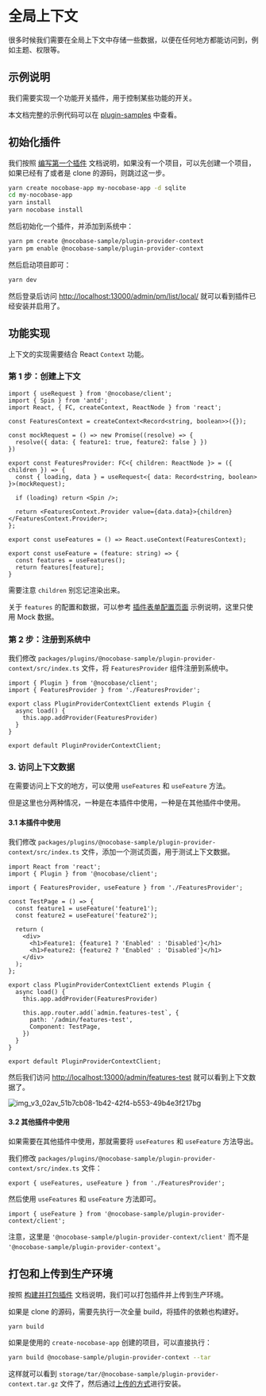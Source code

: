 # 全局上下文

很多时候我们需要在全局上下文中存储一些数据，以便在任何地方都能访问到，例如主题、权限等。

## 示例说明

我们需要实现一个功能开关插件，用于控制某些功能的开关。

本文档完整的示例代码可以在 [plugin-samples](https://github.com/nocobase/plugin-samples/tree/main/packages/plugins/%40nocobase-sample/plugin-provider-context) 中查看。

## 初始化插件

我们按照 [编写第一个插件](/development/your-fisrt-plugin) 文档说明，如果没有一个项目，可以先创建一个项目，如果已经有了或者是 clone 的源码，则跳过这一步。

```bash
yarn create nocobase-app my-nocobase-app -d sqlite
cd my-nocobase-app
yarn install
yarn nocobase install
```

然后初始化一个插件，并添加到系统中：

```bash
yarn pm create @nocobase-sample/plugin-provider-context
yarn pm enable @nocobase-sample/plugin-provider-context
```

然后启动项目即可：

```bash
yarn dev
```

然后登录后访问 [http://localhost:13000/admin/pm/list/local/](http://localhost:13000/admin/pm/list/local/) 就可以看到插件已经安装并启用了。

## 功能实现

上下文的实现需要结合 React `Context` 功能。

### 第 1 步：创建上下文

```tsx | pure
import { useRequest } from '@nocobase/client';
import { Spin } from 'antd';
import React, { FC, createContext, ReactNode } from 'react';

const FeaturesContext = createContext<Record<string, boolean>>({});

const mockRequest = () => new Promise((resolve) => {
  resolve({ data: { feature1: true, feature2: false } })
})

export const FeaturesProvider: FC<{ children: ReactNode }> = ({ children }) => {
  const { loading, data } = useRequest<{ data: Record<string, boolean> }>(mockRequest);

  if (loading) return <Spin />;

  return <FeaturesContext.Provider value={data.data}>{children}</FeaturesContext.Provider>;
};

export const useFeatures = () => React.useContext(FeaturesContext);

export const useFeature = (feature: string) => {
  const features = useFeatures();
  return features[feature];
}
```

需要注意 `children` 别忘记渲染出来。

关于 `features` 的配置和数据，可以参考 [插件表单配置页面](/plugin-samples/plugin-settings/form) 示例说明，这里只使用 Mock 数据。

### 第 2 步：注册到系统中

我们修改 `packages/plugins/@nocobase-sample/plugin-provider-context/src/index.ts` 文件，将 `FeaturesProvider` 组件注册到系统中。

```tsx | pure
import { Plugin } from '@nocobase/client';
import { FeaturesProvider } from './FeaturesProvider';

export class PluginProviderContextClient extends Plugin {
  async load() {
    this.app.addProvider(FeaturesProvider)
  }
}

export default PluginProviderContextClient;
```

### 3. 访问上下文数据

在需要访问上下文的地方，可以使用 `useFeatures` 和 `useFeature` 方法。

但是这里也分两种情况，一种是在本插件中使用，一种是在其他插件中使用。

#### 3.1 本插件中使用

我们修改 `packages/plugins/@nocobase-sample/plugin-provider-context/src/index.ts` 文件，添加一个测试页面，用于测试上下文数据。

```tsx | pure
import React from 'react';
import { Plugin } from '@nocobase/client';

import { FeaturesProvider, useFeature } from './FeaturesProvider';

const TestPage = () => {
  const feature1 = useFeature('feature1');
  const feature2 = useFeature('feature2');

  return (
    <div>
      <h1>Feature1: {feature1 ? 'Enabled' : 'Disabled'}</h1>
      <h1>Feature2: {feature2 ? 'Enabled' : 'Disabled'}</h1>
    </div>
  );
};

export class PluginProviderContextClient extends Plugin {
  async load() {
    this.app.addProvider(FeaturesProvider)

    this.app.router.add(`admin.features-test`, {
      path: '/admin/features-test',
      Component: TestPage,
    })
  }
}

export default PluginProviderContextClient;
```

然后我们访问 [http://localhost:13000/admin/features-test](http://localhost:13000/admin/features-test) 就可以看到上下文数据了。

![img_v3_02av_51b7cb08-1b42-42f4-b553-49b4e3f217bg](https://static-docs.nocobase.com/img_v3_02av_51b7cb08-1b42-42f4-b553-49b4e3f217bg.jpg)

#### 3.2 其他插件中使用

如果需要在其他插件中使用，那就需要将 `useFeatures` 和 `useFeature` 方法导出。

我们修改 `packages/plugins/@nocobase-sample/plugin-provider-context/src/index.ts` 文件：

```tsx | pure
export { useFeatures, useFeature } from './FeaturesProvider';
```

然后使用 `useFeatures` 和 `useFeature` 方法即可。

```tsx | pure
import { useFeature } from '@nocobase-sample/plugin-provider-context/client';
```

注意，这里是 `'@nocobase-sample/plugin-provider-context/client'` 而不是 `'@nocobase-sample/plugin-provider-context'`。

## 打包和上传到生产环境

按照 [构建并打包插件](/development/your-fisrt-plugin#构建并打包插件) 文档说明，我们可以打包插件并上传到生产环境。

如果是 clone 的源码，需要先执行一次全量 build，将插件的依赖也构建好。

```bash
yarn build
```

如果是使用的 `create-nocobase-app` 创建的项目，可以直接执行：

```bash
yarn build @nocobase-sample/plugin-provider-context --tar
```

这样就可以看到 `storage/tar/@nocobase-sample/plugin-provider-context.tar.gz` 文件了，然后通过[上传的方式](/welcome/getting-started/plugin)进行安装。
